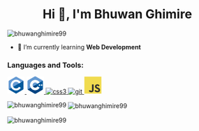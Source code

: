 <h1 align="center">Hi 👋, I'm Bhuwan Ghimire</h1>
<p align="left"> <img src="https://komarev.com/ghpvc/?username=bhuwanghimire99&label=Profile%20views&color=0e75b6&style=flat" alt="bhuwanghimire99" /> </p>

- 🌱 I’m currently learning **Web Development**


<p align="left">
</p>

<h3 align="left">Languages and Tools:</h3>
<p align="left"> <a href="https://www.cprogramming.com/" target="_blank" rel="noreferrer"> <img src="https://raw.githubusercontent.com/devicons/devicon/master/icons/c/c-original.svg" alt="c" width="40" height="40"/> </a> <a href="https://www.w3schools.com/cpp/" target="_blank" rel="noreferrer"> <img src="https://raw.githubusercontent.com/devicons/devicon/master/icons/cplusplus/cplusplus-original.svg" alt="cplusplus" width="40" height="40"/> </a> <a href="https://www.w3schools.com/css/" target="_blank" rel="noreferrer"> <img src="![Static Badge](https://img.shields.io/badge/:badgeContent)
" alt="css3" width="40" height="40"/> </a> <a href="https://git-scm.com/" target="_blank" rel="noreferrer"> <img src="https://www.vectorlogo.zone/logos/git-scm/git-scm-icon.svg" alt="git" width="40" height="40"/> </a> <a href="https://developer.mozilla.org/en-US/docs/Web/JavaScript" target="_blank" rel="noreferrer"> <img src="https://raw.githubusercontent.com/devicons/devicon/master/icons/javascript/javascript-original.svg" alt="javascript" width="40" height="40"/> </a> </p>

<p><img align="left" src="https://github-readme-stats.vercel.app/api/top-langs?username=bhuwanghimire99&show_icons=true&locale=en&layout=compact" alt="bhuwanghimire99" /></p>

<p>&nbsp;<img align="center" src="https://github-readme-stats.vercel.app/api?username=bhuwanghimire99&show_icons=true&locale=en" alt="bhuwanghimire99" /></p>

<p><img align="center" src="https://github-readme-streak-stats.herokuapp.com/?user=bhuwanghimire99&" alt="bhuwanghimire99" /></p>
